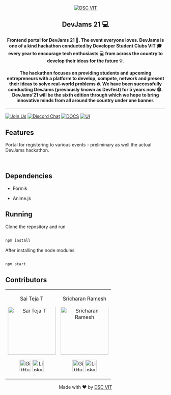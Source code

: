 <p  align="center">

<a  href="https://dscvit.com">

<img  src="https://user-images.githubusercontent.com/30529572/92081025-fabe6f00-edb1-11ea-9169-4a8a61a5dd45.png"  alt="DSC VIT"/>

</a>

<h2  align="center"> DevJams 21 💻</h2>

<h4  align="center"> Frontend portal for DevJams 21 🎉. The event everyone loves. DevJams is one of a kind hackathon conducted by Developer Student Clubs VIT 🎓 every year to encourage tech enthusiasts 💻 from across the country to develop their ideas for the future 💡. <h4>

<h4 align="center">
The hackathon focuses on providing students and upcoming entrepreneurs with a platform to develop, compete, network and present their ideas to solve real-world problems 🔥. We have been successfully conducting DevJams (previously known as Devfest) for 5 years now 😁. DevJams’21 will be the sixth edition through which we hope to bring innovative minds from all around the country under one banner. 
</h4>

</p>

---

[![Join Us](https://img.shields.io/badge/Join%20Us-Developer%20Student%20Clubs-red)](https://dsc.community.dev/vellore-institute-of-technology/) [![Discord Chat](https://img.shields.io/discord/760928671698649098.svg)](https://discord.gg/498KVdSKWR)
[![DOCS](https://img.shields.io/badge/Documentation-see%20docs-green?style=flat-square&logo=appveyor)](INSERT_LINK_FOR_DOCS_HERE)
[![UI ](https://img.shields.io/badge/User%20Interface-Link%20to%20UI-orange?style=flat-square&logo=appveyor)](INSERT_UI_LINK_HERE)

## Features

Portal for registering to various events - preliminary as well the actual DevJams hackathon.

<br>

## Dependencies

- Formik

- Anime.js

## Running

Clone the repository and run

```bash

npm install

```

After installing the node modules

```bash

npm start

```

## Contributors

<table>
<tr align="center">

<td>

Sai Teja T

<p align="center">
<img src = "https://avatars.githubusercontent.com/u/56252312?v=4" width="150" height="150" alt="Sai Teja T">
</p>
<p align="center">
<a href = "https://github.com/saikun0293"><img src = "http://www.iconninja.com/files/241/825/211/round-collaboration-social-github-code-circle-network-icon.svg" width="36" height = "36" alt="GitHub"/></a>
<a href = "https://www.linkedin.com/in/sai-teja-reddy-tileti-ba0645126/">
<img src = "http://www.iconninja.com/files/863/607/751/network-linkedin-social-connection-circular-circle-media-icon.svg" width="36" height="36" alt="LinkedIn"/>
</a>
</p>
</td>

<td>

Sricharan Ramesh

<p align="center">
<img src = "https://avatars.githubusercontent.com/u/60818157?v=4" width="150" height="150" alt="Sricharan Ramesh">
</p>
<p align="center">
<a href = "https://github.com/Cha195"><img src = "http://www.iconninja.com/files/241/825/211/round-collaboration-social-github-code-circle-network-icon.svg" width="36" height = "36" alt="GitHub"/></a>
<a href = "https://www.linkedin.com/in/sricharan-ramesh-33296318b/">
<img src = "http://www.iconninja.com/files/863/607/751/network-linkedin-social-connection-circular-circle-media-icon.svg" width="36" height="36" alt="LinkedIn"/>
</a>
</p>
</td>
</tr>
</table>

<p  align="center">
Made with ❤ by <a  href="https://dscvit.com">DSC VIT</a>
</p>
